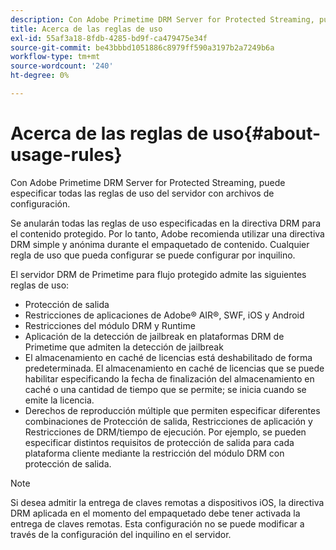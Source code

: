 ```yaml
---
description: Con Adobe Primetime DRM Server for Protected Streaming, puede especificar todas las reglas de uso del servidor con archivos de configuración.
title: Acerca de las reglas de uso
exl-id: 55af3a18-8fdb-4285-bd9f-ca479475e34f
source-git-commit: be43bbbd1051886c8979ff590a3197b2a7249b6a
workflow-type: tm+mt
source-wordcount: '240'
ht-degree: 0%

---
```


# Acerca de las reglas de uso{#about-usage-rules}

Con Adobe Primetime DRM Server for Protected Streaming, puede especificar todas las reglas de uso del servidor con archivos de configuración.

Se anularán todas las reglas de uso especificadas en la directiva DRM para el contenido protegido. Por lo tanto, Adobe recomienda utilizar una directiva DRM simple y anónima durante el empaquetado de contenido. Cualquier regla de uso que pueda configurar se puede configurar por inquilino.

El servidor DRM de Primetime para flujo protegido admite las siguientes reglas de uso:

* Protección de salida
* Restricciones de aplicaciones de Adobe® AIR®, SWF, iOS y Android
* Restricciones del módulo DRM y Runtime
* Aplicación de la detección de jailbreak en plataformas DRM de Primetime que admiten la detección de jailbreak
* El almacenamiento en caché de licencias está deshabilitado de forma predeterminada. El almacenamiento en caché de licencias que se puede habilitar especificando la fecha de finalización del almacenamiento en caché o una cantidad de tiempo que se permite; se inicia cuando se emite la licencia.
* Derechos de reproducción múltiple que permiten especificar diferentes combinaciones de Protección de salida, Restricciones de aplicación y Restricciones de DRM/tiempo de ejecución. Por ejemplo, se pueden especificar distintos requisitos de protección de salida para cada plataforma cliente mediante la restricción del módulo DRM con protección de salida.

>[!NOTE]
>
>Si desea admitir la entrega de claves remotas a dispositivos iOS, la directiva DRM aplicada en el momento del empaquetado debe tener activada la entrega de claves remotas. Esta configuración no se puede modificar a través de la configuración del inquilino en el servidor.
